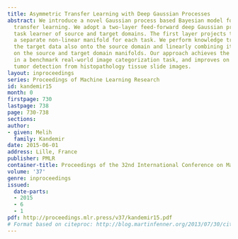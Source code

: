 ```yaml
---
title: Asymmetric Transfer Learning with Deep Gaussian Processes
abstract: We introduce a novel Gaussian process based Bayesian model for asymmetric
  transfer learning. We adopt a two-layer feed-forward deep Gaussian process as the
  task learner of source and target domains. The first layer projects the data onto
  a separate non-linear manifold for each task. We perform knowledge transfer by projecting
  the target data also onto the source domain and linearly combining its representations
  on the source and target domain manifolds. Our approach achieves the state-of-the-art
  in a benchmark real-world image categorization task, and improves on it in cross-tissue
  tumor detection from histopathology tissue slide images.
layout: inproceedings
series: Proceedings of Machine Learning Research
id: kandemir15
month: 0
firstpage: 730
lastpage: 738
page: 730-738
sections: 
author:
- given: Melih
  family: Kandemir
date: 2015-06-01
address: Lille, France
publisher: PMLR
container-title: Proceedings of the 32nd International Conference on Machine Learning
volume: '37'
genre: inproceedings
issued:
  date-parts:
  - 2015
  - 6
  - 1
pdf: http://proceedings.mlr.press/v37/kandemir15.pdf
# Format based on citeproc: http://blog.martinfenner.org/2013/07/30/citeproc-yaml-for-bibliographies/
---
```

